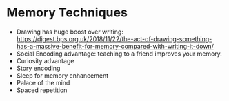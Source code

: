 ﻿# Memory Techniques

* Drawing has huge boost over writing: https://digest.bps.org.uk/2018/11/22/the-act-of-drawing-something-has-a-massive-benefit-for-memory-compared-with-writing-it-down/
* Social Encoding advantage: teaching to a friend improves your memory.
* Curiosity advantage
* Story encoding
* Sleep for memory enhancement
* Palace of the mind
* Spaced repetition
